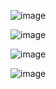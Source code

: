 ![image](https://github.com/WangHaoSEUMonash/note/blob/main/1.jpg)

![image](https://github.com/WangHaoSEUMonash/note/blob/main/2.jpg)

![image](https://github.com/WangHaoSEUMonash/note/blob/main/3.jpg)

![image](https://github.com/WangHaoSEUMonash/note/blob/main/4.jpg)
